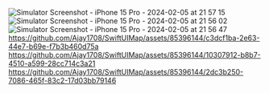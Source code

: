 ![Simulator Screenshot - iPhone 15 Pro - 2024-02-05 at 21 57 15](https://github.com/Ajay1708/SwiftUIMap/assets/85396144/0510b96b-e506-4dee-adb4-2f7381af4a89) ![Simulator Screenshot - iPhone 15 Pro - 2024-02-05 at 21 56 02](https://github.com/Ajay1708/SwiftUIMap/assets/85396144/b1150f7b-2b0c-4303-a9ea-8f300fbabb27) ![Simulator Screenshot - iPhone 15 Pro - 2024-02-05 at 21 56 47](https://github.com/Ajay1708/SwiftUIMap/assets/85396144/d48d7e2a-f55a-429d-97fe-66e1f635fd89)
https://github.com/Ajay1708/SwiftUIMap/assets/85396144/c3dcf1ba-2e63-44e7-b69e-f7b3b460d75a
https://github.com/Ajay1708/SwiftUIMap/assets/85396144/10307912-b8b7-4510-a599-28cc714c3a21
https://github.com/Ajay1708/SwiftUIMap/assets/85396144/2dc3b250-7086-465f-83c2-17d03bb79146

